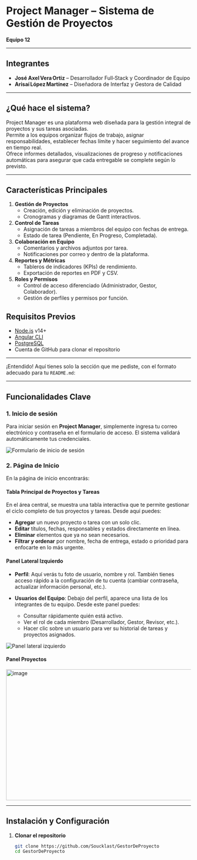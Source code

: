 # Project Manager – Sistema de Gestión de Proyectos

**Equipo 12**

---

## Integrantes

- **José Axel Vera Ortiz** – Desarrollador Full‑Stack y Coordinador de Equipo  
- **Arisaí López Martínez** – Diseñadora de Interfaz y Gestora de Calidad  

---

## ¿Qué hace el sistema?

Project Manager es una plataforma web diseñada para la gestión integral de proyectos y sus tareas asociadas.  
Permite a los equipos organizar flujos de trabajo, asignar responsabilidades, establecer fechas límite y hacer seguimiento del avance en tiempo real.  
Ofrece informes detallados, visualizaciones de progreso y notificaciones automáticas para asegurar que cada entregable se complete según lo previsto.

---

## Características Principales

1. **Gestión de Proyectos**  
   - Creación, edición y eliminación de proyectos.  
   - Cronogramas y diagramas de Gantt interactivos.  
2. **Control de Tareas**  
   - Asignación de tareas a miembros del equipo con fechas de entrega.  
   - Estado de tarea (Pendiente, En Progreso, Completada).  
3. **Colaboración en Equipo**  
   - Comentarios y archivos adjuntos por tarea.  
   - Notificaciones por correo y dentro de la plataforma.  
4. **Reportes y Métricas**  
   - Tableros de indicadores (KPIs) de rendimiento.  
   - Exportación de reportes en PDF y CSV.  
5. **Roles y Permisos**  
   - Control de acceso diferenciado (Administrador, Gestor, Colaborador).  
   - Gestión de perfiles y permisos por función.

## Requisitos Previos

- [Node.js](https://nodejs.org/) v14+  
- [Angular CLI](https://angular.io/cli)  
- [PostgreSQL](https://www.postgresql.org/)  
- Cuenta de GitHub para clonar el repositorio  

---
¡Entendido! Aquí tienes solo la sección que me pediste, con el formato adecuado para tu `README.md`:

---

## Funcionalidades Clave

### 1. **Inicio de sesión**

Para iniciar sesión en **Project Manager**, simplemente ingresa tu correo electrónico y contraseña en el formulario de acceso. El sistema validará automáticamente tus credenciales.

![Formulario de inicio de sesión](https://github.com/user-attachments/assets/6cd633a9-cfd7-430c-943a-e3cc869920e9)

### 2. **Página de Inicio**

En la página de inicio encontrarás:

#### **Tabla Principal de Proyectos y Tareas**

En el área central, se muestra una tabla interactiva que te permite gestionar el ciclo completo de tus proyectos y tareas. Desde aquí puedes:

* **Agregar** un nuevo proyecto o tarea con un solo clic.
* **Editar** títulos, fechas, responsables y estados directamente en línea.
* **Eliminar** elementos que ya no sean necesarios.
* **Filtrar y ordenar** por nombre, fecha de entrega, estado o prioridad para enfocarte en lo más urgente.

#### **Panel Lateral Izquierdo**

* **Perfil**: Aquí verás tu foto de usuario, nombre y rol. También tienes acceso rápido a la configuración de tu cuenta (cambiar contraseña, actualizar información personal, etc.).
* **Usuarios del Equipo**: Debajo del perfil, aparece una lista de los integrantes de tu equipo. Desde este panel puedes:

  * Consultar rápidamente quién está activo.
  * Ver el rol de cada miembro (Desarrollador, Gestor, Revisor, etc.).
  * Hacer clic sobre un usuario para ver su historial de tareas y proyectos asignados.

![Panel lateral izquierdo](https://github.com/user-attachments/assets/0899569d-4d66-4c6a-854d-5fd5aac118dd)



#### **Panel Proyectos**
<img width="1280" height="356" alt="image" src="https://github.com/user-attachments/assets/684e2a7a-b3b2-47e6-818a-2816122a8d01" />




---


## Instalación y Configuración

1. **Clonar el repositorio**  
   ```bash
   git clone https://github.com/Soucklast/GestorDeProyecto
   cd GestorDeProyecto

